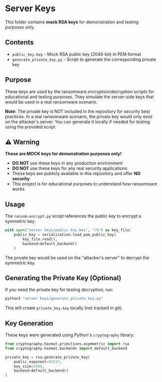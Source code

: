 # Server Keys

This folder contains **mock RSA keys** for demonstration and testing purposes only.

## Contents

- `public_key.key` - Mock RSA public key (2048-bit) in PEM format
- `generate_private_key.py` - Script to generate the corresponding private key

## Purpose

These keys are used by the ransomware encryption/decryption scripts for educational and testing purposes. They simulate the server-side keys that would be used in a real ransomware scenario.

**Note:** The private key is NOT included in the repository for security best practices. In a real ransomware scenario, the private key would only exist on the attacker's server. You can generate it locally if needed for testing using the provided script.

## ⚠️ Warning

**These are MOCK keys for demonstration purposes only!**

- **DO NOT** use these keys in any production environment
- **DO NOT** use these keys for any real security applications
- These keys are publicly available in this repository and offer **NO security**
- This project is for educational purposes to understand how ransomware works

## Usage

The `ransom-encrypt.py` script references the public key to encrypt a symmetric key:
```python
with open("server keys/public_key.key", "rb") as key_file:
    public_key = serialization.load_pem_public_key(
        key_file.read(),
        backend=default_backend()
    )
```

The private key would be used on the "attacker's server" to decrypt the symmetric key.

## Generating the Private Key (Optional)

If you need the private key for testing decryption, run:
```bash
python3 "server keys/generate_private_key.py"
```

This will create `private_key.key` locally (not tracked in git).

## Key Generation

These keys were generated using Python's `cryptography` library:
```python
from cryptography.hazmat.primitives.asymmetric import rsa
from cryptography.hazmat.backends import default_backend

private_key = rsa.generate_private_key(
    public_exponent=65537,
    key_size=2048,
    backend=default_backend()
)
```
